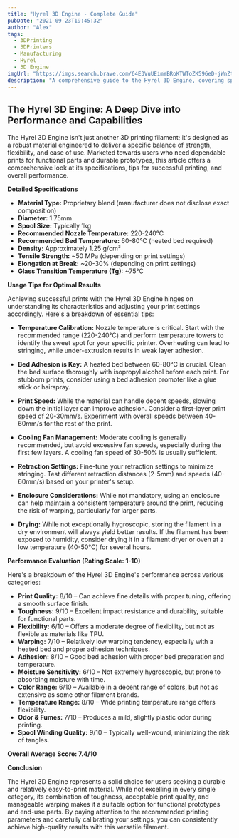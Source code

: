 ```yaml
---
title: "Hyrel 3D Engine - Complete Guide"
pubDate: "2021-09-23T19:45:32"
author: "Alex"
tags:
  - 3DPrinting
  - 3DPrinters
  - Manufacturing
  - Hyrel
  - 3D Engine
imgUrl: "https://imgs.search.brave.com/64E3VuUEimYBRoKTWToZK596eD-jWnZtIqGaAqh1Ye4/rs:fit:860:0:0:0/g:ce/aHR0cHM6Ly9pMC53/cC5jb20vY2RuLm1h/a2V6aW5lLmNvbS91/cGxvYWRzLzIwMTMv/MDUvZW5naW5lLXBv/d2VyZWQtaXNvLXJp/Z2h0LmpwZz9yZXNp/emU9NjIwLDgyMCZz/c2w9MQ"
description: "A comprehensive guide to the Hyrel 3D Engine, covering specifications, usage tips, and comparisons with similar products."
---
```


## The Hyrel 3D Engine: A Deep Dive into Performance and Capabilities

The Hyrel 3D Engine isn't just another 3D printing filament; it's designed as a robust material engineered to deliver a specific balance of strength, flexibility, and ease of use. Marketed towards users who need dependable prints for functional parts and durable prototypes, this article offers a comprehensive look at its specifications, tips for successful printing, and overall performance.

**Detailed Specifications**

*   **Material Type:** Proprietary blend (manufacturer does not disclose exact composition)
*   **Diameter:** 1.75mm
*   **Spool Size:** Typically 1kg
*   **Recommended Nozzle Temperature:** 220-240°C
*   **Recommended Bed Temperature:** 60-80°C (heated bed required)
*   **Density:** Approximately 1.25 g/cm³
*   **Tensile Strength:** ~50 MPa (depending on print settings)
*   **Elongation at Break:** ~20-30% (depending on print settings)
*   **Glass Transition Temperature (Tg):** ~75°C

**Usage Tips for Optimal Results**

Achieving successful prints with the Hyrel 3D Engine hinges on understanding its characteristics and adjusting your print settings accordingly. Here's a breakdown of essential tips:

*   **Temperature Calibration:** Nozzle temperature is critical. Start with the recommended range (220-240°C) and perform temperature towers to identify the sweet spot for your specific printer. Overheating can lead to stringing, while under-extrusion results in weak layer adhesion.

*   **Bed Adhesion is Key:** A heated bed between 60-80°C is crucial. Clean the bed surface thoroughly with isopropyl alcohol before each print. For stubborn prints, consider using a bed adhesion promoter like a glue stick or hairspray.

*   **Print Speed:** While the material can handle decent speeds, slowing down the initial layer can improve adhesion. Consider a first-layer print speed of 20-30mm/s. Experiment with overall speeds between 40-60mm/s for the rest of the print.

*   **Cooling Fan Management:** Moderate cooling is generally recommended, but avoid excessive fan speeds, especially during the first few layers. A cooling fan speed of 30-50% is usually sufficient.

*   **Retraction Settings:** Fine-tune your retraction settings to minimize stringing. Test different retraction distances (2-5mm) and speeds (40-60mm/s) based on your printer's setup.

*   **Enclosure Considerations:** While not mandatory, using an enclosure can help maintain a consistent temperature around the print, reducing the risk of warping, particularly for larger parts.

*   **Drying:** While not exceptionally hygroscopic, storing the filament in a dry environment will always yield better results. If the filament has been exposed to humidity, consider drying it in a filament dryer or oven at a low temperature (40-50°C) for several hours.

**Performance Evaluation (Rating Scale: 1-10)**

Here's a breakdown of the Hyrel 3D Engine's performance across various categories:

*   **Print Quality:** 8/10 – Can achieve fine details with proper tuning, offering a smooth surface finish.
*   **Toughness:** 9/10 – Excellent impact resistance and durability, suitable for functional parts.
*   **Flexibility:** 6/10 – Offers a moderate degree of flexibility, but not as flexible as materials like TPU.
*   **Warping:** 7/10 – Relatively low warping tendency, especially with a heated bed and proper adhesion techniques.
*   **Adhesion:** 8/10 – Good bed adhesion with proper bed preparation and temperature.
*   **Moisture Sensitivity:** 6/10 – Not extremely hygroscopic, but prone to absorbing moisture with time.
*   **Color Range:** 6/10 – Available in a decent range of colors, but not as extensive as some other filament brands.
*   **Temperature Range:** 8/10 – Wide printing temperature range offers flexibility.
*   **Odor & Fumes:** 7/10 – Produces a mild, slightly plastic odor during printing.
*   **Spool Winding Quality:** 9/10 – Typically well-wound, minimizing the risk of tangles.

**Overall Average Score: 7.4/10**

**Conclusion**

The Hyrel 3D Engine represents a solid choice for users seeking a durable and relatively easy-to-print material. While not excelling in every single category, its combination of toughness, acceptable print quality, and manageable warping makes it a suitable option for functional prototypes and end-use parts. By paying attention to the recommended printing parameters and carefully calibrating your settings, you can consistently achieve high-quality results with this versatile filament.
